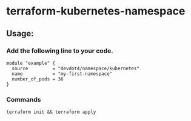 # terraform-kubernetes-namespace

## Usage:
### Add the following line to your code.
```
module "example" {
  source         = "devdot4/namespace/kubernetes"
  name           = "my-first-namespace"
  number_of_pods = 36
}
```

### Commands
```
terraform init && terraform apply
```